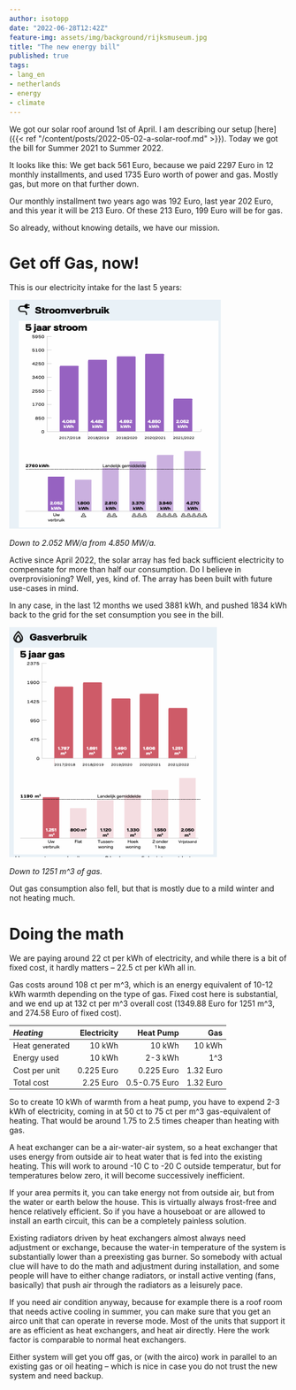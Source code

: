 ```yaml
---
author: isotopp
date: "2022-06-28T12:42Z"
feature-img: assets/img/background/rijksmuseum.jpg
title: "The new energy bill"
published: true
tags:
- lang_en
- netherlands
- energy
- climate
---
```


We got our solar roof around 1st of April.
I am describing our setup [here]({{< ref "/content/posts/2022-05-02-a-solar-roof.md" >}}).
Today we got the bill for Summer 2021 to Summer 2022.

It looks like this:
We get back 561 Euro, because we paid 2297 Euro in 12 monthly installments, and used 1735 Euro worth of power and gas.
Mostly gas, but more on that further down.

Our monthly installment two years ago was 192 Euro, last year 202 Euro, and this year it will be 213 Euro.
Of these 213 Euro, 199 Euro will be for gas.

So already, without knowing details, we have our mission.

# Get off Gas, now!

This is our electricity intake for the last 5 years:

![](/uploads/2022/06/bill-electricity.png)

*Down to 2.052 MW/a from 4.850 MW/a.*

Active since April 2022, the solar array has fed back sufficient electricity to compensate for more than half our consumption.
Do I believe in overprovisioning?
Well, yes, kind of.
The array has been built with future use-cases in mind.

In any case, in the last 12 months we used 3881 kWh, and pushed 1834 kWh back to the grid for the set consumption you see in the bill.

![](/uploads/2022/06/bill-gas.png)

*Down to 1251 m^3 of gas.*

Out gas consumption also fell, but that is mostly due to a mild winter and not heating much.

# Doing the math

We are paying around 22 ct per kWh of electricity, and while there is a bit of fixed cost, it hardly matters – 22.5 ct per kWh all in.

Gas costs around 108 ct per m^3, which is an energy equivalent of 10-12 kWh warmth depending on the type of gas.
Fixed cost here is substantial, and we end up at 132 ct per m^3 overall cost (1349.88 Euro for 1251 m^3, and 274.58 Euro of fixed cost).

| *Heating*      | Electricity |     Heat Pump |       Gas |
|:---------------|------------:|--------------:|----------:|
| Heat generated |      10 kWh |        10 kWh |    10 kWh |
| Energy used    |      10 kWh |       2-3 kWh |       1^3 |
| Cost per unit  |  0.225 Euro |    0.225 Euro | 1.32 Euro |
| Total cost     |   2.25 Euro | 0.5-0.75 Euro | 1.32 Euro |

So to create 10 kWh of warmth from a heat pump, you have to expend 2-3 kWh of electricity, coming in at 50 ct to 75 ct per m^3 gas-equivalent of heating.
That would be around 1.75 to 2.5 times cheaper than heating with gas.

A heat exchanger can be a air-water-air system, so a heat exchanger that uses energy from outside air to heat water that is fed into the existing heating.
This will work to around -10 C to -20 C outside temperatur, but for temperatures below zero, it will become successively inefficient.

If your area permits it, you can take energy not from outside air, but from the water or earth below the house.
This is virtually always frost-free and hence relatively efficient.
So if you have a houseboat or are allowed to install an earth circuit, this can be a completely painless solution.

Existing radiators driven by heat exchangers almost always need adjustment or exchange, because the water-in temperature of the system is substantially lower than a preexisting gas burner.
So somebody with actual clue will have to do the math and adjustment during installation, and some people will have to either change radiators, or install active venting (fans, basically) that push air through the radiators as a leisurely pace.

If you need air condition anyway, because for example there is a roof room that needs active cooling in summer, you can make sure that you get an airco unit that can operate in reverse mode.
Most of the units that support it are as efficient as heat exchangers, and heat air directly.
Here the work factor is comparable to normal heat exchangers.

Either system will get you off gas, or (with the airco) work in parallel to an existing gas or oil heating – which is nice in case you do not trust the new system and need backup.
